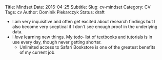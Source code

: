 Title: Mindset
Date: 2016-04-25
Subtitle: 
Slug: cv-mindset
Category: CV
Tags: cv
Author: Dominik Piekarczyk
Status: draft

* I am very inquisitive and often get excited about research findings but I also become very sceptical if I don't see enough proof in the underlying data.
* I *love* learning new things. My todo-list of textbooks and tutorials is in use every day, though never getting shorter.
  * Unlimited access to Safari Bookstore is one of the greatest benefits of my current job.

